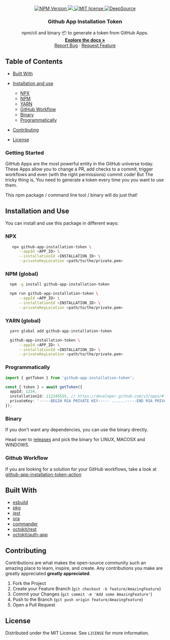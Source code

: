 <p align="center">
    <a href="https://www.npmjs.com/package/github-app-installation-token">
      <img src="https://img.shields.io/npm/v/github-app-installation-token/latest.svg?style=flat-square" alt="NPM Version" />
    </a>
    <a href="https://codecov.io/gh/gagoar/github-app-installation-token">
      <img src="https://codecov.io/gh/gagoar/github-app-installation-token/branch/main/graph/badge.svg?token=E9CdygqJc4"/>
    </a>
    <a href="https://github.com/gagoar/github-app-installation-token/blob/main/LICENSE">
      <img src="https://img.shields.io/npm/l/github-app-installation-token.svg?style=flat-square" alt="MIT license" />
    </a>
    <a href="https://deepsource.io/gh/gagoar/github-app-installation-token/?ref=repository-badge" target="_blank"><img alt="DeepSource" title="DeepSource" src="https://deepsource.io/gh/gagoar/github-app-installation-token.svg/?label=active+issues&show_trend=true"/>
    </a>
  <h3 align="center">Github App Installation Token</h3>

  <p align="center">
      npm/cli and binary 📦 to generate a token from GitHub Apps. 
    <br />
    <a href="https://github.com/gagoar/github-app-installation-token#table-of-contents"><strong>Explore the docs »</strong></a>
    <br />
    <a href="https://github.com/gagoar/github-app-installation-token/issues">Report Bug</a>
    ·
    <a href="https://github.com/gagoar/github-app-installation-token/issues">Request Feature</a>
  </p>
</p>

## Table of Contents

- [Built With](#built-with)
- [Installation and use](#installation-and-use)

  - [NPX](#npx)
  - [NPM](#npm-global)
  - [YARN](#yarn-global)
  - [GitHub Workflow](#github-Workflow)
  - [Binary](#binary)
  - [Programmatically](#programmatically)

- [Contributing](#contributing)
- [License](#license)

### Getting Started

GitHub Apps are the most powerful entity in the GitHub universe today. These Apps allow you to change a PR, add checks to a commit, trigger workflows and even (with the right permissions) commit code! But The tricky thing is, You need to generate a token every time you you want to use them.

This npm package / command line tool / binary will do just that!

## Installation and Use

You can install and use this package in different ways:

### NPX

```bash
   npx github-app-installation-token \
      --appId <APP_ID> \
      --installationId <INSTALLATION_ID> \
      --privateKeyLocation <path/to/the/private.pem>
```

### NPM (global)

```bash
  npm -g install github-app-installation-token

  npm run github-app-installation-token \
      --appId <APP_ID> \
      --installationId <INSTALLATION_ID> \
      --privateKeyLocation <path/to/the/private.pem>
```

### YARN (global)

```bash
  yarn global add github-app-installation-token

  github-app-installation-token \
      --appId <APP_ID> \
      --installationId <INSTALLATION_ID> \
      --privateKeyLocation <path/to/the/private.pem>
```

### Programmatically

```typescript
import { getToken } from 'github-app-installation-token';

const { token } = await getToken({
  appId: 1234,
  installationId: 112345555, // https://developer.github.com/v3/apps/#list-installations-for-the-authenticated-app
  privateKey: '-----BEGIN RSA PRIVATE KEY----- ......-----END RSA PRIVATE KEY-----', // the private key you took from  the app. https://developer.github.com/apps/building-github-apps/authenticating-with-github-apps/#generating-a-private-key
});
```

### Binary

If you don't want any dependencies, you can use the binary directly.

Head over to [releases](https://github.com/gagoar/github-app-installation-token/releases/latest) and pick the binary for LINUX, MACOSX and WINDOWS.

### Github Workflow

If you are looking for a solution for your GitHub workflows, take a look at [github-app-installation-token-action](https://github.com/jnwng/github-app-installation-token-action)

## Built With

- [esbuild](https://github.com/evanw/esbuild)
- [pkg](https://github.com/vercel/pkg)
- [jest](https://github.com/facebook/jest)
- [ora](https://github.com/sindresorhus/ora)
- [commander](https://github.com/tj/commander.js/)
- [octokit/rest](https://github.com/octokit/rest.js/)
- [octokit/auth-app](https://github.com/octokit/auth-app.js/)

## Contributing

Contributions are what makes the open-source community such an amazing place to learn, inspire, and create. Any contributions you make are greatly appreciated **greatly appreciated**.

1. Fork the Project
2. Create your Feature Branch (`git checkout -b feature/AmazingFeature`)
3. Commit your Changes (`git commit -m 'Add some AmazingFeature'`)
4. Push to the Branch (`git push origin feature/AmazingFeature`)
5. Open a Pull Request

<!-- LICENSE -->

## License

Distributed under the MIT License. See `LICENSE` for more information.
